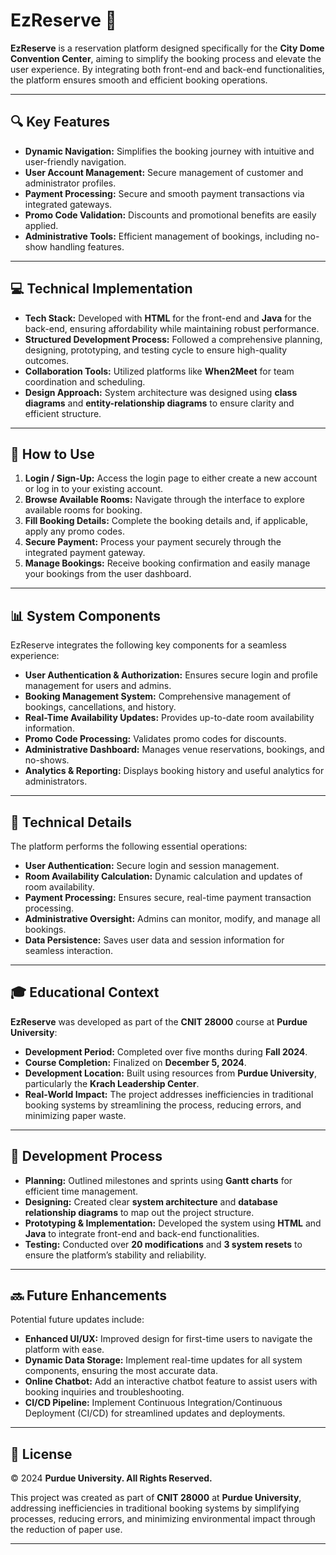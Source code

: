 # EzReserve 🏢

**EzReserve** is a reservation platform designed specifically for the **City Dome Convention Center**, aiming to simplify the booking process and elevate the user experience. By integrating both front-end and back-end functionalities, the platform ensures smooth and efficient booking operations.

---

## 🔍 Key Features

- **Dynamic Navigation:** Simplifies the booking journey with intuitive and user-friendly navigation.
- **User Account Management:** Secure management of customer and administrator profiles.
- **Payment Processing:** Secure and smooth payment transactions via integrated gateways.
- **Promo Code Validation:** Discounts and promotional benefits are easily applied.
- **Administrative Tools:** Efficient management of bookings, including no-show handling features.

---

## 💻 Technical Implementation

- **Tech Stack:** Developed with **HTML** for the front-end and **Java** for the back-end, ensuring affordability while maintaining robust performance.
- **Structured Development Process:** Followed a comprehensive planning, designing, prototyping, and testing cycle to ensure high-quality outcomes.
- **Collaboration Tools:** Utilized platforms like **When2Meet** for team coordination and scheduling.
- **Design Approach:** System architecture was designed using **class diagrams** and **entity-relationship diagrams** to ensure clarity and efficient structure.

---

## 🚀 How to Use

1. **Login / Sign-Up:** Access the login page to either create a new account or log in to your existing account.
2. **Browse Available Rooms:** Navigate through the interface to explore available rooms for booking.
3. **Fill Booking Details:** Complete the booking details and, if applicable, apply any promo codes.
4. **Secure Payment:** Process your payment securely through the integrated payment gateway.
5. **Manage Bookings:** Receive booking confirmation and easily manage your bookings from the user dashboard.

---

## 📊 System Components

EzReserve integrates the following key components for a seamless experience:

- **User Authentication & Authorization:** Ensures secure login and profile management for users and admins.
- **Booking Management System:** Comprehensive management of bookings, cancellations, and history.
- **Real-Time Availability Updates:** Provides up-to-date room availability information.
- **Promo Code Processing:** Validates promo codes for discounts.
- **Administrative Dashboard:** Manages venue reservations, bookings, and no-shows.
- **Analytics & Reporting:** Displays booking history and useful analytics for administrators.

---

## 🔧 Technical Details

The platform performs the following essential operations:

- **User Authentication:** Secure login and session management.
- **Room Availability Calculation:** Dynamic calculation and updates of room availability.
- **Payment Processing:** Ensures secure, real-time payment transaction processing.
- **Administrative Oversight:** Admins can monitor, modify, and manage all bookings.
- **Data Persistence:** Saves user data and session information for seamless interaction.

---

## 🎓 Educational Context

**EzReserve** was developed as part of the **CNIT 28000** course at **Purdue University**:

- **Development Period:** Completed over five months during **Fall 2024**.
- **Course Completion:** Finalized on **December 5, 2024**.
- **Development Location:** Built using resources from **Purdue University**, particularly the **Krach Leadership Center**.
- **Real-World Impact:** The project addresses inefficiencies in traditional booking systems by streamlining the process, reducing errors, and minimizing paper waste.

---

## 💾 Development Process

- **Planning:** Outlined milestones and sprints using **Gantt charts** for efficient time management.
- **Designing:** Created clear **system architecture** and **database relationship diagrams** to map out the project structure.
- **Prototyping & Implementation:** Developed the system using **HTML** and **Java** to integrate front-end and back-end functionalities.
- **Testing:** Conducted over **20 modifications** and **3 system resets** to ensure the platform’s stability and reliability.

---

## 🔜 Future Enhancements

Potential future updates include:

- **Enhanced UI/UX:** Improved design for first-time users to navigate the platform with ease.
- **Dynamic Data Storage:** Implement real-time updates for all system components, ensuring the most accurate data.
- **Online Chatbot:** Add an interactive chatbot feature to assist users with booking inquiries and troubleshooting.
- **CI/CD Pipeline:** Implement Continuous Integration/Continuous Deployment (CI/CD) for streamlined updates and deployments.

---

## 📝 License

© 2024 **Purdue University. All Rights Reserved.**

This project was created as part of **CNIT 28000** at **Purdue University**, addressing inefficiencies in traditional booking systems by simplifying processes, reducing errors, and minimizing environmental impact through the reduction of paper use.

---
